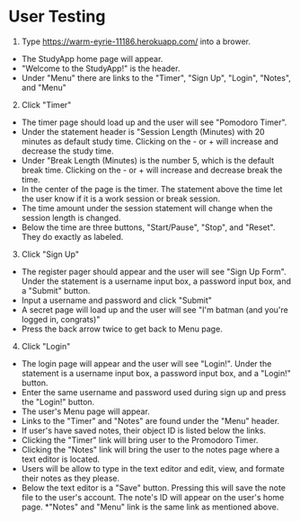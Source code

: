 # User Testing #

1. Type  https://warm-eyrie-11186.herokuapp.com/ into a brower.
 * The StudyApp home page will appear.
 * "Welcome to the StudyApp!" is the header.
 * Under "Menu" there are links to the "Timer", "Sign Up", "Login", "Notes", and "Menu"
  
2. Click "Timer"
 * The timer page should load up and the user will see "Pomodoro Timer". 
 * Under the statement header is "Session Length (Minutes) with 20 minutes as default study time. Clicking on the - or + will increase        and decrease the study time. 
 * Under "Break Length (Minutes) is the number 5, which is the default break time. Clicking on the - or + will increase and decrease break    the time.
 * In the center of the page is the timer. The statement above the time let the user know if it is a work session or break session.
 * The time amount under the session statement will change when the session length is changed.
 * Below the time are three buttons, "Start/Pause", "Stop", and "Reset". They do exactly as labeled.
   
 3. Click "Sign Up"
  * The register pager should appear and the user will see "Sign Up Form". Under the statement is a username input box, a password input       box, and a "Submit" button.
  * Input a username and password and click "Submit"
  * A secret page will load up and the user will see "I'm batman (and you're logged in, congrats)"
  * Press the back arrow twice to get back to Menu page.
  
 4. Click "Login"
  * The login page will appear and the user will see "Login!". Under the statement is a username input box, a password input box, and a         "Login!" button.
  * Enter the same username and password used during sign up and press the "Login!" button.
  * The user's Menu page will appear. 
  * Links to the "Timer" and "Notes" are found under the "Menu" header.
  * If user's have saved notes, their object ID is listed below the links.
  * Clicking the "Timer" link will bring user to the Promodoro Timer.
  * Clicking the "Notes" link will bring the user to the notes page where a text editor is located. 
  * Users will be allow to type in the text editor and edit, view, and formate their notes as they please.
  * Below the text editor is a "Save" button. Pressing this will save the note file to the user's account. The note's ID will appear on the     user's home page.
*"Notes" and "Menu" link is the same link as mentioned above.
